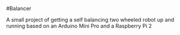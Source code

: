 #Balancer

A small project of getting a self balancing two wheeled robot up and running based on an Arduino Mini Pro and a Raspberry Pi 2
